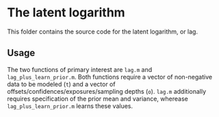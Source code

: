 # The latent logarithm
This folder contains the source code for the latent logarithm, or lag. 

## Usage
The two functions of primary interest are `lag.m` and `lag_plus_learn_prior.m`. Both functions require a vector of non-negative data to be modeled (`t`) and a vector of offsets/confidences/exposures/sampling depths (`o`). `lag.m` additionally requires specification of the prior mean and variance, wherease `lag_plus_learn_prior.m` learns these values.
